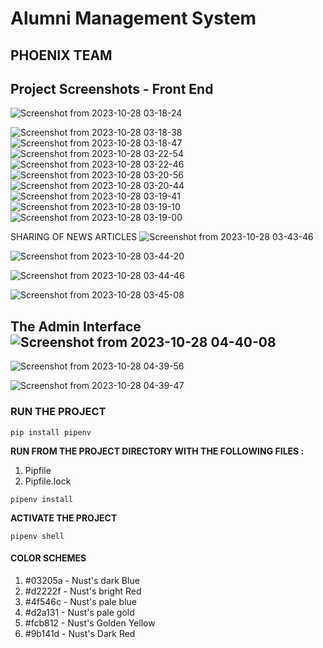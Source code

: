 # Alumni Management System
## PHOENIX TEAM

## Project Screenshots - Front End


![Screenshot from 2023-10-28 03-18-24](https://github.com/Ndhlovu1/Phoenix-2023-tertiary-hackathon/assets/46927702/6774238a-9fc3-4359-b0f6-8add84722b33)

![Screenshot from 2023-10-28 03-18-38](https://github.com/Ndhlovu1/Phoenix-2023-tertiary-hackathon/assets/46927702/a48e0d45-dd77-4383-9ca4-8aea62ca29e0)
![Screenshot from 2023-10-28 03-18-47](https://github.com/Ndhlovu1/Phoenix-2023-tertiary-hackathon/assets/46927702/9488f1a9-23a0-4e7b-8ec7-475c4f7c2d13)
![Screenshot from 2023-10-28 03-22-54](https://github.com/Ndhlovu1/Phoenix-2023-tertiary-hackathon/assets/46927702/117831ae-52e7-4beb-b767-caced4d10005)
![Screenshot from 2023-10-28 03-22-46](https://github.com/Ndhlovu1/Phoenix-2023-tertiary-hackathon/assets/46927702/88fdabdd-db04-47bd-aa98-29935d60f6e4)
![Screenshot from 2023-10-28 03-20-56](https://github.com/Ndhlovu1/Phoenix-2023-tertiary-hackathon/assets/46927702/1bf53dcf-c28d-4119-985c-9f832bf7947e)
![Screenshot from 2023-10-28 03-20-44](https://github.com/Ndhlovu1/Phoenix-2023-tertiary-hackathon/assets/46927702/4c8d4fcb-e37f-43f2-bf36-ca8e3ee42662)
![Screenshot from 2023-10-28 03-19-41](https://github.com/Ndhlovu1/Phoenix-2023-tertiary-hackathon/assets/46927702/de931318-dc3b-49d5-bb59-603d5086e029)
![Screenshot from 2023-10-28 03-19-10](https://github.com/Ndhlovu1/Phoenix-2023-tertiary-hackathon/assets/46927702/e628d691-de0e-495b-8096-b9a8667d9e24)
![Screenshot from 2023-10-28 03-19-00](https://github.com/Ndhlovu1/Phoenix-2023-tertiary-hackathon/assets/46927702/22fed102-3e73-4071-8477-f8519679abff)

SHARING OF NEWS ARTICLES
![Screenshot from 2023-10-28 03-43-46](https://github.com/Ndhlovu1/Phoenix-2023-tertiary-hackathon/assets/46927702/0f17fb85-dd11-41e3-befd-950e877ea4f4)

![Screenshot from 2023-10-28 03-44-20](https://github.com/Ndhlovu1/Phoenix-2023-tertiary-hackathon/assets/46927702/3b78be73-e0d2-4ace-a1a8-c0488c73ef08)

![Screenshot from 2023-10-28 03-44-46](https://github.com/Ndhlovu1/Phoenix-2023-tertiary-hackathon/assets/46927702/4097d3f6-c657-40d2-9536-51779b942163)

![Screenshot from 2023-10-28 03-45-08](https://github.com/Ndhlovu1/Phoenix-2023-tertiary-hackathon/assets/46927702/89fb3224-32ea-4060-b700-d4bdc43aa9d6)

## The Admin Interface![Screenshot from 2023-10-28 04-40-08](https://github.com/Ndhlovu1/Phoenix-2023-tertiary-hackathon/assets/46927702/d460841c-fce0-4f8a-b8cf-2d8cfe871905)
![Screenshot from 2023-10-28 04-39-56](https://github.com/Ndhlovu1/Phoenix-2023-tertiary-hackathon/assets/46927702/ce1352b4-f338-41de-9af6-e9bab80f4ceb)

![Screenshot from 2023-10-28 04-39-47](https://github.com/Ndhlovu1/Phoenix-2023-tertiary-hackathon/assets/46927702/7e6be536-2ea5-43f2-a1cc-01edac892920)



### RUN THE PROJECT

```shell
pip install pipenv
```
**RUN FROM THE PROJECT DIRECTORY WITH THE FOLLOWING FILES :**
1. Pipfile
2. Pipfile.lock

```shell
pipenv install
```
**ACTIVATE THE PROJECT**
```shell
pipenv shell
```

#### COLOR SCHEMES
1. #03205a - Nust's dark Blue
2. #d2222f - Nust's bright Red
3. #4f546c - Nust's pale blue
4. #d2a131 - Nust's pale gold
5. #fcb812 - Nust's Golden Yellow
6. #9b141d - Nust's Dark Red




